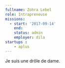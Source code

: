 ```yaml
---
fullname: Zohra Lebel
role: Intrapreneuse
missions:
  - start: '2017-09-14'
    end:
    status: admin
    employer: dila
startups :
    - aplus
---
```


Je suis une drôle de dame.
